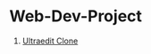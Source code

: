 # Web-Dev-Project
1. [Ultraedit Clone](https://github.com/fiusecode/Web-Dev-Project/tree/main/Ultraedit%20Clone)
